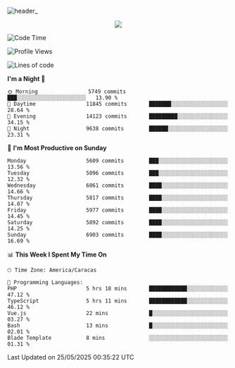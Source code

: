 ![header_](https://github.com/user-attachments/assets/4010d822-ccdc-4198-b608-18c773338d18)


<p align="center">
  <a href="http://www.github.com/thevacs">
    <img src="https://github-readme-streak-stats.herokuapp.com/?user=thevacs&stroke=ffffff&background=1c1917&ring=0891b2&fire=0891b2&currStreakNum=ffffff&currStreakLabel=0891b2&sideNums=ffffff&sideLabels=ffffff&dates=ffffff&hide_border=true" />
  </a>
</p>

<!--START_SECTION:waka-->
![Code Time](http://img.shields.io/badge/Code%20Time-3%2C407%20hrs%2058%20mins-blue)

![Profile Views](http://img.shields.io/badge/Profile%20Views-0-blue)

![Lines of code](https://img.shields.io/badge/From%20Hello%20World%20I%27ve%20Written-5.0%20million%20lines%20of%20code-blue)

**I'm a Night 🦉** 

```text
🌞 Morning                5749 commits        ███░░░░░░░░░░░░░░░░░░░░░░   13.90 % 
🌆 Daytime                11845 commits       ███████░░░░░░░░░░░░░░░░░░   28.64 % 
🌃 Evening                14123 commits       █████████░░░░░░░░░░░░░░░░   34.15 % 
🌙 Night                  9638 commits        ██████░░░░░░░░░░░░░░░░░░░   23.31 % 
```
📅 **I'm Most Productive on Sunday** 

```text
Monday                   5609 commits        ███░░░░░░░░░░░░░░░░░░░░░░   13.56 % 
Tuesday                  5096 commits        ███░░░░░░░░░░░░░░░░░░░░░░   12.32 % 
Wednesday                6061 commits        ████░░░░░░░░░░░░░░░░░░░░░   14.66 % 
Thursday                 5817 commits        ████░░░░░░░░░░░░░░░░░░░░░   14.07 % 
Friday                   5977 commits        ████░░░░░░░░░░░░░░░░░░░░░   14.45 % 
Saturday                 5892 commits        ████░░░░░░░░░░░░░░░░░░░░░   14.25 % 
Sunday                   6903 commits        ████░░░░░░░░░░░░░░░░░░░░░   16.69 % 
```


📊 **This Week I Spent My Time On** 

```text
🕑︎ Time Zone: America/Caracas

💬 Programming Languages: 
PHP                      5 hrs 18 mins       ████████████░░░░░░░░░░░░░   47.12 % 
TypeScript               5 hrs 11 mins       ████████████░░░░░░░░░░░░░   46.12 % 
Vue.js                   22 mins             █░░░░░░░░░░░░░░░░░░░░░░░░   03.27 % 
Bash                     13 mins             █░░░░░░░░░░░░░░░░░░░░░░░░   02.01 % 
Blade Template           8 mins              ░░░░░░░░░░░░░░░░░░░░░░░░░   01.31 % 
```


 Last Updated on 25/05/2025 00:35:22 UTC
<!--END_SECTION:waka-->
